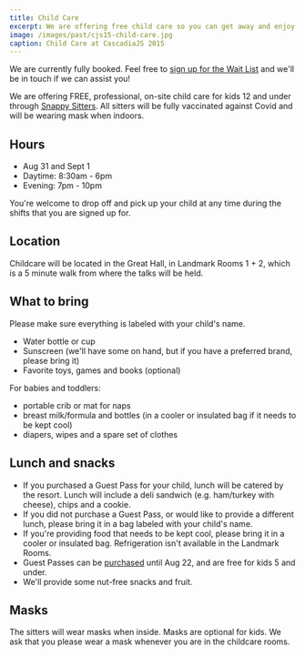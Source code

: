 ```yaml
---
title: Child Care
excerpt: We are offering free child care so you can get away and enjoy the fun!
image: /images/past/cjs15-child-care.jpg
caption: Child Care at CascadiaJS 2015
---
```

<div class="highlight warning">We are currently fully booked. Feel free to <a target="_blank" href="https://airtable.com/shrw8V2fMUIBy8Q37">sign up for the Wait List</a> and we'll be in touch if we can assist you!</div>

We are offering FREE, professional, on-site child care for kids 12 and under through [Snappy Sitters](https://snappysitters.com). All sitters will be fully vaccinated against Covid and will be wearing mask when indoors.

## Hours

- Aug 31 and Sept 1
- Daytime: 8:30am - 6pm
- Evening: 7pm - 10pm

You're welcome to drop off and pick up your child at any time during the shifts that you are signed up for.

## Location

Childcare will be located in the Great Hall, in Landmark Rooms 1 + 2, which is a 5 minute walk from where the talks will be held. 

## What to bring

Please make sure everything is labeled with your child's name.

- Water bottle or cup
- Sunscreen (we'll have some on hand, but if you have a preferred brand, please bring it)
- Favorite toys, games and books (optional)

For babies and toddlers:

- portable crib or mat for naps
- breast milk/formula and bottles (in a cooler or insulated bag if it needs to be kept cool) 
- diapers, wipes and a spare set of clothes

## Lunch and snacks

- If you purchased a Guest Pass for your child, lunch will be catered by the resort. Lunch will include a deli sandwich (e.g. ham/turkey with cheese), chips and a cookie. 
- If you did not purchase a Guest Pass, or would like to provide a different lunch, please bring it in a bag labeled with your child's name.
- If you're providing food that needs to be kept cool, please bring it in a cooler or insulated bag. Refrigeration isn't available in the Landmark Rooms. 
- Guest Passes can be [purchased](/tickets) until Aug 22, and are free for kids 5 and under.
- We'll provide some nut-free snacks and fruit.

## Masks

The sitters will wear masks when inside. Masks are optional for kids. We ask that you please wear a mask whenever you are in the childcare rooms. 

